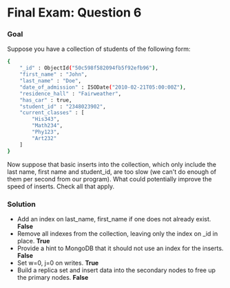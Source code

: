 # Final Exam: Question 6

### Goal

Suppose you have a collection of students of the following form:
```sh
{
	"_id" : ObjectId("50c598f582094fb5f92efb96"),
	"first_name" : "John",
	"last_name" : "Doe",
	"date_of_admission" : ISODate("2010-02-21T05:00:00Z"),
	"residence_hall" : "Fairweather",
	"has_car" : true,
	"student_id" : "2348023902",
	"current_classes" : [
		"His343",
		"Math234",
		"Phy123",
		"Art232"
	]
}
```
Now suppose that basic inserts into the collection, which only include the last name, first name and student_id, are too slow (we can't do enough of them per second from our program). What could potentially improve the speed of inserts. Check all that apply.

### Solution

- Add an index on last_name, first_name if one does not already exist. **False**
- Remove all indexes from the collection, leaving only the index on _id in place. **True**
- Provide a hint to MongoDB that it should not use an index for the inserts. **False**
- Set w=0, j=0 on writes. **True**
- Build a replica set and insert data into the secondary nodes to free up the primary nodes. **False**
